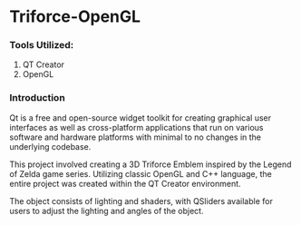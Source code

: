 # Triforce-OpenGL

### Tools Utilized:
1. QT Creator
2. OpenGL

### Introduction
Qt is a free and open-source widget toolkit for creating graphical user interfaces as well as cross-platform applications that run on various software and hardware platforms with minimal to no changes in the underlying codebase.

This project involved creating a 3D Triforce Emblem inspired by the Legend of Zelda game series. Utilizing classic OpenGL and C++ language, the entire project was created within the QT Creator environment.

The object consists of lighting and shaders, with QSliders available for users to adjust the lighting and angles of the object.
